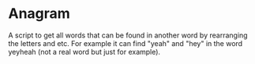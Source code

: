 # Anagram
A script to get all words that can be found in another word by rearranging the letters and etc. For example it can find "yeah" and "hey" in the word yeyheah (not a real word but just for example).
